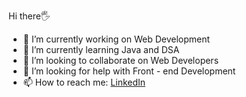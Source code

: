  Hi there🖐️

- 🔭 I’m currently working on Web Development
- 🌱 I’m currently learning Java and DSA
- 👯 I’m looking to collaborate on Web Developers
- 🤔 I’m looking for help with Front - end Development
- 📫 How to reach me: [LinkedIn](https://www.linkedin.com/in/zameer-fatima-24b0451b6)
                    


